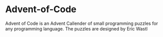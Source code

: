 # Advent-of-Code
Advent of Code is an Advent Callender of small programming puzzles for any programming language. The puzzles are designed by Eric Wastl
